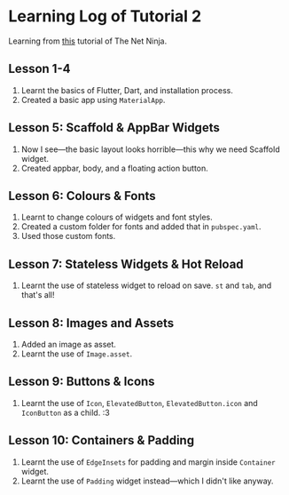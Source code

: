 # Learning Log of Tutorial 2
Learning from [this](https://www.youtube.com/playlist?list=PL4cUxeGkcC9jLYyp2Aoh6hcWuxFDX6PBJ) tutorial of 
The Net Ninja.



## Lesson 1-4
1. Learnt the basics of Flutter, Dart, and installation process. 
1. Created a basic app using `MaterialApp`.



## Lesson 5: Scaffold & AppBar Widgets
1. Now I see—the basic layout looks horrible—this why we need Scaffold widget.
1. Created appbar, body, and a floating action button.



## Lesson 6: Colours & Fonts
1. Learnt to change colours of widgets and font styles.
1. Created a custom folder for fonts and added that in `pubspec.yaml`.
1. Used those custom fonts.



## Lesson 7: Stateless Widgets & Hot Reload
1. Learnt the use of stateless widget to reload on save. `st` and `tab`, and that's all!



## Lesson 8: Images and Assets
1. Added an image as asset.
1. Learnt the use of `Image.asset`.



## Lesson 9: Buttons & Icons
1. Learnt the use of `Icon`, `ElevatedButton`, `ElevatedButton.icon` and `IconButton` as a child. :3



## Lesson 10: Containers & Padding
1. Learnt the use of `EdgeInsets` for padding and margin inside `Container` widget.
1. Learnt the use of `Padding` widget instead—which I didn't like anyway.
